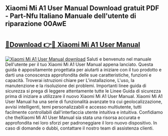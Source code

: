 ## Xiaomi Mi A1 User Manual Download gratuit PDF - Part-Nfu Italiano Manuale dell'utente di riparazione 00AwE

# <h2><a href="http://dfgt3p.blite.top/?on=Xiaomi+Mi+A1+User+Manual">🔗Download 👉🔴 Xiaomi Mi A1 User Manual</a></h2>

[![Xiaomi Mi A1 User Manual download](https://i.imgur.com/lujVjoI.png)](http://dfgt3p.blite.top/?on=Xiaomi+Mi+A1+User+Manual)
Saluti e benvenuto nel manuale Dell'utente per il tuo Xiaomi Mi A1 User Manual appena lanciato. Questa guida è appositamente progettata per aiutarti a iniziare con il tuo prodotto e darti una conoscenza approfondita delle sue caratteristiche, funzioni e capacità. Troverai istruzioni chiare per L'installazione, L'uso, la manutenzione e la risoluzione dei problemi. Importanti linee guida di sicurezza si prega di leggere attentamente tutte le Linee Guida di sicurezza prima di iniziare a utilizzare il nuovo Xiaomi Mi A1 User Manual. Xiaomi Mi A1 User Manual ha una serie di funzionalità avanzate tra cui geolocalizzazione, avvisi intelligenti, temi personalizzabili e accesso multiutente, tutti facilmente controllabili dall'interfaccia utente intuitiva e intuitiva. Confidiamo che theXiaomi Mi A1 User Manual sia stata una risorsa accurata e approfondita nei loro sforzi per padroneggiare il loro nuovo dispositivo. In caso di domande o dubbi, contattare il nostro team di assistenza clienti.
